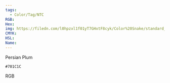 ```yaml
---
tags:
  - Color/Tag/NTC
RGB:
Hex:
img: https://filedn.com/l0hpzxl1f01yT7GHxtF8cyk/Color%20Snake/standard_csv_to_svg//701C1C.svg
CMYK:
HSL:
Name:
---
```

Persian Plum
```palette
#701C1C
```
RGB
